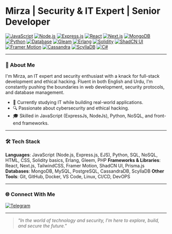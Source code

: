 # Mirza | Security & IT Expert | Senior Developer

[![JavaScript](https://img.shields.io/badge/JavaScript-ES6%2B-yellow.svg)](https://developer.mozilla.org/en-US/docs/Web/JavaScript)
[![Node.js](https://img.shields.io/badge/Node.js-16%2B-brightgreen.svg)](https://nodejs.org/)
[![Express.js](https://img.shields.io/badge/Express.js-4.0%2B-lightgrey.svg)](https://expressjs.com/)
[![React](https://img.shields.io/badge/React-17%2B-blue.svg)](https://reactjs.org/)
[![Next.js](https://img.shields.io/badge/Next.js-15%2B-black.svg)](https://nextjs.org/)
[![MongoDB](https://img.shields.io/badge/MongoDB-5.0-green.svg)](https://www.mongodb.com/)
[![Python](https://img.shields.io/badge/Python-3.9%2B-blue.svg)](https://www.python.org/)
[![Database](https://img.shields.io/badge/SQL-PostgreSQL%2C%20MySQL-blue.svg)](https://www.postgresql.org/)
[![Gleam](https://img.shields.io/badge/Gleam-0.29%2B-purple.svg)](https://gleam.run/)
[![Erlang](https://img.shields.io/badge/Erlang-OTP%2026-red.svg)](https://www.erlang.org/)
[![Solidity](https://img.shields.io/badge/Solidity-0.8%2B-black.svg)](https://soliditylang.org/)
[![ShadCN UI](https://img.shields.io/badge/ShadCN_UI-Components-green.svg)](https://ui.shadcn.com/)
[![Framer Motion](https://img.shields.io/badge/Framer%20Motion-6%2B-pink.svg)](https://www.framer.com/motion/)
[![Cassandra](https://img.shields.io/badge/Cassandra-4.0%2B-blue.svg)](https://cassandra.apache.org/)
[![ScyllaDB](https://img.shields.io/badge/ScyllaDB-5.2-blue.svg)](https://www.scylladb.com/)
[![C#](https://img.shields.io/badge/C%23-.NET%207%2B-blue.svg)](https://learn.microsoft.com/en-us/dotnet/csharp/)

---

### 👋 About Me

I'm Mirza, an IT expert and security enthusiast with a knack for full-stack development and ethical hacking. Fluent in both English and Urdu, I’m constantly pushing the boundaries in web development, security protocols, and database management.

- 💼 Currently studying IT while building real-world applications.
- 🔍 Passionate about cybersecurity and ethical hacking.
- 🎓 Skilled in JavaScript (ExpressJs, NodeJs), Python, NoSQL, and front-end frameworks.

---

### 🛠️ Tech Stack
**Languages**: JavaScript (Node.js, Express.js, EJS), Python, SQL, NoSQL, HTML, CSS, Solidity basics, Erlang, Gleem, PHP
**Frameworks & Libraries**: React, Next.js, TailwindCSS, Framer Motion, ShadCN UI, Prisma.js
**Databases**: MongoDB, MySQL, PostgreSQL, CassandraDB, ScyllaDB
**Other Tools**: Git, GitHub, Docker, VS Code, Linux, CI/CD, DevOPS

---

### 🌐 Connect With Me

[![Telegram](https://img.shields.io/badge/Telegram-%elitemirza-0088cc.svg?style=for-the-badge&logo=telegram)](https://t.me/elitemirza)

---

> *"In the world of technology and security, I'm here to explore, build, and secure the future."*
